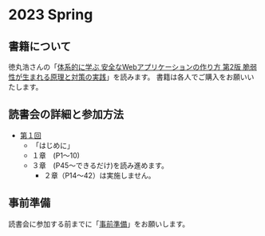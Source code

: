 # 2023 Spring

## 書籍について

徳丸浩さんの「[体系的に学ぶ 安全なWebアプリケーションの作り方 第2版 脆弱性が生まれる原理と対策の実践](https://amazon.co.jp/dp/4797393165/ref=nosim?tag=singularityso-22)」を読みます。
書籍は各人でご購入をお願いいたします。

## 読書会の詳細と参加方法

- [第１回](https://singularitysociety.connpass.com/event/251891/)
  - 「はじめに」
  - １章　(P1〜10)
  - ３章　(P45〜できるだけ)を読み進めます。
    - ２章（P14〜42）は実施しません。

## 事前準備
読書会に参加する前までに「[事前準備](https://github.com/SingularitySociety/book_reading/blob/main/2023Spring_DevelopingSecureWebApplications/preparation.md)」をお願いします。

